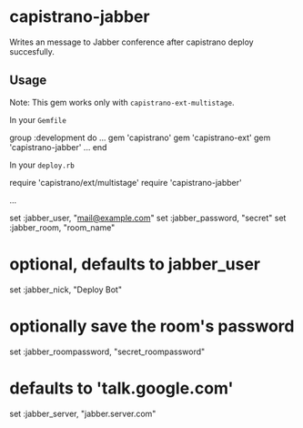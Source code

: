 capistrano-jabber
=================

Writes an message to Jabber conference after capistrano deploy succesfully.

Usage
-----

Note: This gem works only with `capistrano-ext-multistage`.

In your `Gemfile`

  group :development do
    ...
    gem 'capistrano'
    gem 'capistrano-ext'
    gem 'capistrano-jabber'
    ...
  end

In your `deploy.rb`

  require 'capistrano/ext/multistage'
  require 'capistrano-jabber'

  ...

  set :jabber_user, "mail@example.com"
  set :jabber_password, "secret"
  set :jabber_room, "room_name"

  # optional, defaults to jabber_user
  set :jabber_nick, "Deploy Bot"

  # optionally save the room's password
  set :jabber_roompassword, "secret_roompassword"

  # defaults to 'talk.google.com'
  set :jabber_server, "jabber.server.com"